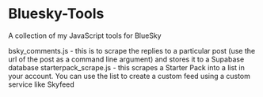 # Bluesky-Tools

A collection of my JavaScript tools for BlueSky

bsky_comments.js - this is to scrape the replies to a particular post (use the url of the post as a command line argument) and stores it to a Supabase database
starterpack_scrape.js - this scrapes a Starter Pack into a list in your account.  You can use the list to create a custom feed using a custom service like Skyfeed
